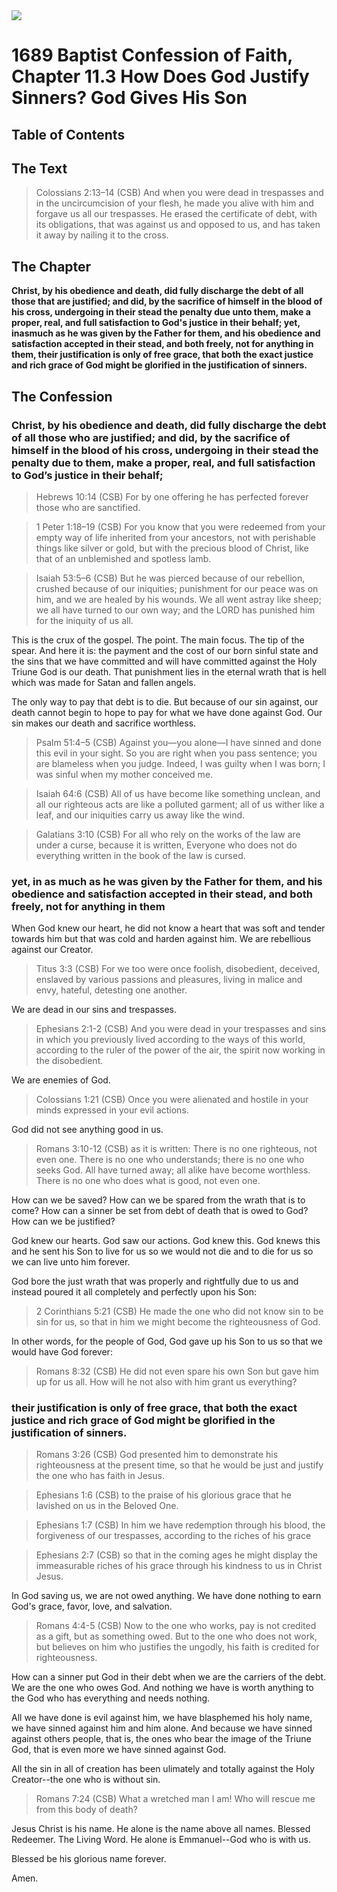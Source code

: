 <img class="intro-right" src="art-1689.png">

# 1689 Baptist Confession of Faith, Chapter 11.3 How Does God Justify Sinners? God Gives His Son

## Table of Contents

<!-- toc -->

## The Text

>Colossians 2:13–14 (CSB) And when you were dead in trespasses and in the uncircumcision of your flesh, he made you alive with him and forgave us all our trespasses. He erased the certificate of debt, with its obligations, that was against us and opposed to us, and has taken it away by nailing it to the cross.

## The Chapter

**Christ, by his obedience and death, did fully discharge the debt of all those that are justified; and did, by the sacrifice of himself in the blood of his cross, undergoing in their stead the penalty due unto them, make a proper, real, and full satisfaction to God's justice in their behalf; yet, inasmuch as he was given by the Father for them, and his obedience and satisfaction accepted in their stead, and both freely, not for anything in them, their justification is only of free grace, that both the exact justice and rich grace of God might be glorified in the justification of sinners.**

## The Confession

### Christ, by his obedience and death, did fully discharge the debt of all those who are justified; and did, by the sacrifice of himself in the blood of his cross, undergoing in their stead the penalty due to them, make a proper, real, and full satisfaction to God’s justice in their behalf;

>Hebrews 10:14 (CSB) For by one offering he has perfected forever those who are sanctified.

>1 Peter 1:18–19 (CSB) For you know that you were redeemed from your empty way of life inherited from your ancestors, not with perishable things like silver or gold, but with the precious blood of Christ, like that of an unblemished and spotless lamb.

>Isaiah 53:5–6 (CSB) But he was pierced because of our rebellion, crushed because of our iniquities; punishment for our peace was on him, and we are healed by his wounds. We all went astray like sheep; we all have turned to our own way; and the LORD has punished him for the iniquity of us all.

This is the crux of the gospel. The point. The main focus. The tip of the spear. And here it is: the payment and the cost of our born sinful state and the sins that we have committed and will have committed against the Holy Triune God is our death. That punishment lies in the eternal wrath that is hell which was made for Satan and fallen angels.

The only way to pay that debt is to die. But because of our sin against, our death cannot begin to hope to pay for what we have done against God. Our sin makes our death and sacrifice worthless.

>Psalm 51:4–5 (CSB) Against you—you alone—I have sinned and done this evil in your sight. So you are right when you pass sentence; you are blameless when you judge. Indeed, I was guilty when I was born; I was sinful when my mother conceived me.

>Isaiah 64:6 (CSB) All of us have become like something unclean, and all our righteous acts are like a polluted garment; all of us wither like a leaf, and our iniquities carry us away like the wind.

>Galatians 3:10 (CSB) For all who rely on the works of the law are under a curse, because it is written, Everyone who does not do everything written in the book of the law is cursed.

### yet, in as much as he was given by the Father for them, and his obedience and satisfaction accepted in their stead, and both freely, not for anything in them

When God knew our heart, he did not know a heart that was soft and tender towards him but that was cold and harden against him. We are rebellious against our Creator.

>Titus 3:3 (CSB) For we too were once foolish, disobedient, deceived, enslaved by various passions and pleasures, living in malice and envy, hateful, detesting one another.

We are dead in our sins and trespasses.

>Ephesians 2:1-2 (CSB) And you were dead in your trespasses and sins in which you previously lived according to the ways of this world, according to the ruler of the power of the air, the spirit now working in the disobedient.

We are enemies of God.

>Colossians 1:21 (CSB) Once you were alienated and hostile in your minds expressed in your evil actions.

God did not see anything good in us.

>Romans 3:10-12 (CSB) as it is written: There is no one righteous, not even one. There is no one who understands; there is no one who seeks God. All have turned away; all alike have become worthless. There is no one who does what is good, not even one.

How can we be saved? How can we be spared from the wrath that is to come? How can a sinner be set from debt of death that is owed to God? How can we be justified?

God knew our hearts. God saw our actions. God knew this. God knews this and he sent his Son to live for us so we would not die and to die for us so we can live unto him forever.

God bore the just wrath that was properly and rightfully due to us and instead poured it all completely and perfectly upon his Son:

>2 Corinthians 5:21 (CSB) He made the one who did not know sin to be sin for us, so that in him we might become the righteousness of God.

In other words, for the people of God, God gave up his Son to us so that we would have God forever:

>Romans 8:32 (CSB) He did not even spare his own Son but gave him up for us all. How will he not also with him grant us everything?

### their justification is only of free grace, that both the exact justice and rich grace of God might be glorified in the justification of sinners.

>Romans 3:26 (CSB) God presented him to demonstrate his righteousness at the present time, so that he would be just and justify the one who has faith in Jesus.

>Ephesians 1:6 (CSB) to the praise of his glorious grace that he lavished on us in the Beloved One.

>Ephesians 1:7 (CSB) In him we have redemption through his blood, the forgiveness of our trespasses, according to the riches of his grace

>Ephesians 2:7 (CSB) so that in the coming ages he might display the immeasurable riches of his grace through his kindness to us in Christ Jesus.

In God saving us, we are not owed anything. We have done nothing to earn God's grace, favor, love, and salvation. 

>Romans 4:4-5 (CSB) Now to the one who works, pay is not credited as a gift, but as something owed. But to the one who does not work, but believes on him who justifies the ungodly, his faith is credited for righteousness.

How can a sinner put God in their debt when we are the carriers of the debt. We are the one who owes God. And nothing we have is worth anything to the God who has everything and needs nothing.

All we have done is evil against him, we have blasphemed his holy name, we have sinned against him and him alone. And because we have sinned against others people, that is, the ones who bear the image of the Triune God, that is even more we have sinned against God.

All the sin in all of creation has been ulimately and totally against the Holy Creator--the one who is without sin.

>Romans 7:24 (CSB) What a wretched man I am! Who will rescue me from this body of death?

Jesus Christ is his name. He alone is the name above all names. Blessed Redeemer. The Living Word. He alone is Emmanuel--God who is with us.

Blessed be his glorious name forever.

Amen.
